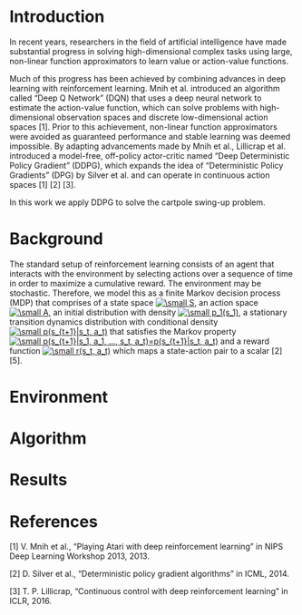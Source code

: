 # Introduction
In recent years, researchers in the field of artificial intelligence have made substantial progress in solving 
high-dimensional complex tasks using large, non-linear function approximators to learn value or action-value functions. 

Much of this progress has been achieved by combining advances in deep learning with reinforcement learning. Mnih et al. 
introduced an algorithm called “Deep Q Network” (DQN) that uses a deep neural network to estimate the action-value 
function, which can solve problems with high-dimensional observation spaces and discrete low-dimensional action spaces 
[1]. Prior to this achievement, non-linear function approximators were avoided as guaranteed performance and stable 
learning was deemed impossible. By adapting advancements made by Mnih et al., Lillicrap et al. introduced a model-free, 
off-policy actor-critic named “Deep Deterministic Policy Gradient” (DDPG), which expands the idea of 
“Deterministic Policy Gradients” (DPG) by Silver et al. and can operate in continuous action spaces [1] [2] [3].

In this work we apply DDPG to solve the cartpole swing-up problem.

# Background
The standard setup of reinforcement learning consists of an agent that interacts with the environment 
by selecting actions over a sequence of time in order to maximize a cumulative reward. The environment
may be stochastic. Therefore, we model this as a finite Markov decision process (MDP) that comprises of a state space <a href="https://www.codecogs.com/eqnedit.php?latex=\bg_white&space;\fn_phv&space;\small&space;S" target="_blank"><img src="https://latex.codecogs.com/svg.latex?\bg_white&space;\fn_phv&space;\small&space;S" title="\small S" /></a>, 
an action space <a href="https://www.codecogs.com/eqnedit.php?latex=\bg_white&space;\fn_phv&space;\small&space;A" target="_blank"><img src="https://latex.codecogs.com/svg.latex?\bg_white&space;\fn_phv&space;\small&space;A" title="\small A" /></a>, an initial distribution with density <a href="https://www.codecogs.com/eqnedit.php?latex=\bg_white&space;\fn_phv&space;\small&space;p_1(s_1)" target="_blank"><img src="https://latex.codecogs.com/svg.latex?\bg_white&space;\fn_phv&space;\small&space;p_1(s_1)" title="\small p_1(s_1)" /></a>, a stationary transition dynamics distribution with conditional density
<a href="https://www.codecogs.com/eqnedit.php?latex=\bg_white&space;\fn_phv&space;\small&space;p(s_{t&plus;1}|s_t,&space;a_t)" target="_blank"><img src="https://latex.codecogs.com/svg.latex?\bg_white&space;\fn_phv&space;\small&space;p(s_{t&plus;1}|s_t,&space;a_t)" title="\small p(s_{t+1}|s_t, a_t)" /></a>
that satisfies the Markov property <a href="https://www.codecogs.com/eqnedit.php?latex=\bg_white&space;\fn_phv&space;\small&space;p(s_{t&plus;1}|s_1,&space;a_1,&space;...,&space;s_t,&space;a_t)=p(s_{t&plus;1}|s_t,&space;a_t)" target="_blank"><img src="https://latex.codecogs.com/svg.latex?\bg_white&space;\fn_phv&space;\small&space;p(s_{t&plus;1}|s_1,&space;a_1,&space;...,&space;s_t,&space;a_t)=p(s_{t&plus;1}|s_t,&space;a_t)" title="\small p(s_{t+1}|s_1, a_1, ..., s_t, a_t)=p(s_{t+1}|s_t, a_t)" /></a>
and a reward function <a href="https://www.codecogs.com/eqnedit.php?latex=\bg_white&space;\fn_phv&space;\small&space;r(s_t,&space;a_t)" target="_blank"><img src="https://latex.codecogs.com/svg.latex?\bg_white&space;\fn_phv&space;\small&space;r(s_t,&space;a_t)" title="\small r(s_t, a_t)" /></a>
which maps a state-action pair to a scalar [2] [5].

# Environment

# Algorithm

# Results 

# References
[1] V. Mnih et al., “Playing Atari with deep reinforcement learning” in NIPS Deep Learning Workshop 2013, 2013.

[2] D. Silver et al., “Deterministic policy gradient algorithms” in ICML, 2014.

[3] T. P. Lillicrap, “Continuous control with deep reinforcement learning” in ICLR, 2016.
